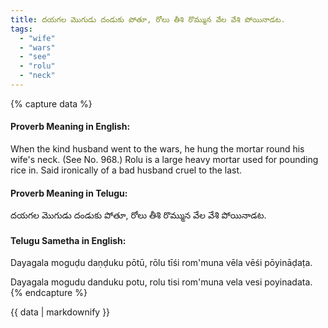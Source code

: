 ```yaml
---
title: దయగల మొగుడు దండుకు పోతూ, రోలు తీశి రొమ్మున వేల వేశి పోయినాడట.
tags:
  - "wife"
  - "wars"
  - "see"
  - "rolu"
  - "neck"
---
```


{% capture data %}
#### Proverb Meaning in English:
When the kind husband went to the wars, he hung the mortar round his wife's neck.
(See No. 968.)
Rolu is a large heavy mortar used for pounding rice in.
Said ironically of a bad husband cruel to the last.

#### Proverb Meaning in Telugu:
దయగల మొగుడు దండుకు పోతూ, రోలు తీశి రొమ్మున వేల వేశి పోయినాడట.

#### Telugu Sametha in English:
Dayagala moguḍu daṇḍuku pōtū, rōlu tīśi rom'muna vēla vēśi pōyināḍaṭa.

Dayagala mogudu danduku potu, rolu tisi rom'muna vela vesi poyinadata.
{% endcapture %}

{{ data | markdownify }}

